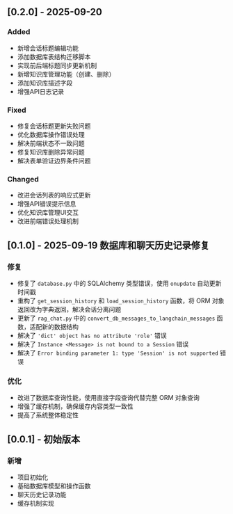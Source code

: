 ## [0.2.0] - 2025-09-20
### Added
- 新增会话标题编辑功能
- 添加数据库表结构迁移脚本
- 实现前后端标题同步更新机制
- 新增知识库管理功能（创建、删除）
- 添加知识库描述字段
- 增强API日志记录

### Fixed
- 修复会话标题更新失败问题
- 优化数据库操作错误处理
- 解决前端状态不一致问题
- 修复知识库删除异常问题
- 解决表单验证边界条件问题

### Changed
- 改进会话列表的响应式更新
- 增强API错误提示信息
- 优化知识库管理UI交互
- 改进前端错误处理机制



## [0.1.0] - 2025-09-19 数据库和聊天历史记录修复

### 修复
- 修复了 `database.py` 中的 SQLAlchemy 类型错误，使用 `onupdate` 自动更新时间戳
- 重构了 `get_session_history` 和 `load_session_history` 函数，将 ORM 对象返回改为字典返回，解决会话分离问题
- 更新了 `rag_chat.py` 中的 `convert_db_messages_to_langchain_messages` 函数，适配新的数据结构
- 解决了 `'dict' object has no attribute 'role'` 错误
- 解决了 `Instance <Message> is not bound to a Session` 错误
- 解决了 `Error binding parameter 1: type 'Session' is not supported` 错误

### 优化
- 改进了数据库查询性能，使用直接字段查询代替完整 ORM 对象查询
- 增强了缓存机制，确保缓存内容类型一致性
- 提高了系统整体稳定性


## [0.0.1] - 初始版本

### 新增
- 项目初始化
- 基础数据库模型和操作函数
- 聊天历史记录功能
- 缓存机制实现
